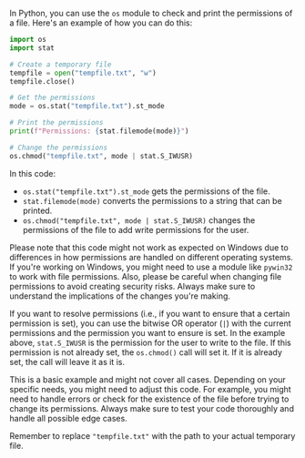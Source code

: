 In Python, you can use the `os` module to check and print the permissions of a file. Here's an example of how you can do this:

```python
import os
import stat

# Create a temporary file
tempfile = open("tempfile.txt", "w")
tempfile.close()

# Get the permissions
mode = os.stat("tempfile.txt").st_mode

# Print the permissions
print(f"Permissions: {stat.filemode(mode)}")

# Change the permissions
os.chmod("tempfile.txt", mode | stat.S_IWUSR)
```

In this code:

- `os.stat("tempfile.txt").st_mode` gets the permissions of the file.
- `stat.filemode(mode)` converts the permissions to a string that can be printed.
- `os.chmod("tempfile.txt", mode | stat.S_IWUSR)` changes the permissions of the file to add write permissions for the user.

Please note that this code might not work as expected on Windows due to differences in how permissions are handled on different operating systems. If you're working on Windows, you might need to use a module like `pywin32` to work with file permissions. Also, please be careful when changing file permissions to avoid creating security risks. Always make sure to understand the implications of the changes you're making.

If you want to resolve permissions (i.e., if you want to ensure that a certain permission is set), you can use the bitwise OR operator (`|`) with the current permissions and the permission you want to ensure is set. In the example above, `stat.S_IWUSR` is the permission for the user to write to the file. If this permission is not already set, the `os.chmod()` call will set it. If it is already set, the call will leave it as it is.

This is a basic example and might not cover all cases. Depending on your specific needs, you might need to adjust this code. For example, you might need to handle errors or check for the existence of the file before trying to change its permissions. Always make sure to test your code thoroughly and handle all possible edge cases.

Remember to replace `"tempfile.txt"` with the path to your actual temporary file.


